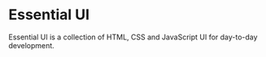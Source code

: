 # Essential UI
Essential UI is a collection of HTML, CSS and JavaScript UI for day-to-day development.
